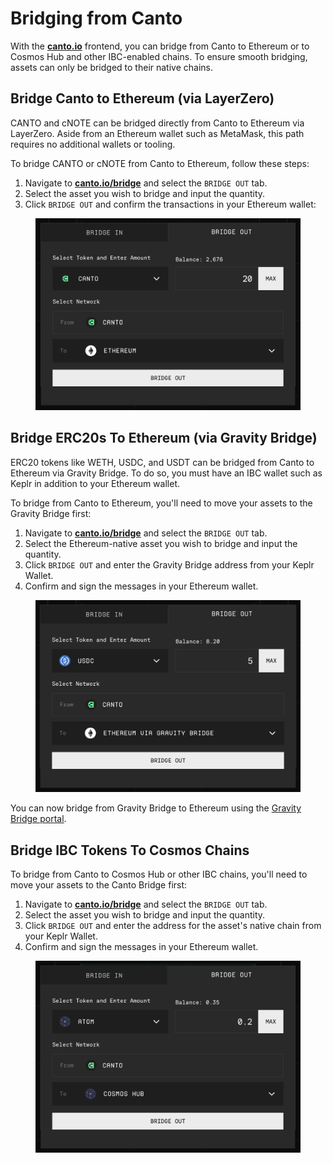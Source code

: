 # Bridging from Canto

With the [**canto.io**](https://canto.io/bridge) frontend, you can bridge from Canto to Ethereum or to Cosmos Hub and other IBC-enabled chains. To ensure smooth bridging, assets can only be bridged to their native chains.

## Bridge Canto to Ethereum (via LayerZero) <a href="#to-ethereum" id="to-ethereum"></a>

CANTO and cNOTE can be bridged directly from Canto to Ethereum via LayerZero. Aside from an Ethereum wallet such as MetaMask, this path requires no additional wallets or tooling.

To bridge CANTO or cNOTE from Canto to Ethereum, follow these steps:

1. Navigate to [**canto.io/bridge**](https://canto.io/bridge) and select the `BRIDGE OUT` tab.
2. Select the asset you wish to bridge and input the quantity.
3. Click `BRIDGE OUT` and confirm the transactions in your Ethereum wallet:

<figure><img src="../../.gitbook/assets/bridge-out.png" alt=""><figcaption></figcaption></figure>

## Bridge ERC20s To Ethereum (via Gravity Bridge) <a href="#to-ethereum-erc20" id="to-ethereum-erc20"></a>

ERC20 tokens like WETH, USDC, and USDT can be bridged from Canto to Ethereum via Gravity Bridge. To do so, you must have an IBC wallet such as Keplr in addition to your Ethereum wallet.

To bridge from Canto to Ethereum, you'll need to move your assets to the Gravity Bridge first:

1. Navigate to [**canto.io/bridge**](https://canto.io/bridge) and select the `BRIDGE OUT` tab.
2. Select the Ethereum-native asset you wish to bridge and input the quantity.
3. Click `BRIDGE OUT` and enter the Gravity Bridge address from your Keplr Wallet.
4. Confirm and sign the messages in your Ethereum wallet.

<figure><img src="../../.gitbook/assets/bridge-out-grav.png" alt=""><figcaption></figcaption></figure>

You can now bridge from Gravity Bridge to Ethereum using the [Gravity Bridge portal](https://bridge.blockscape.network/).

## Bridge IBC Tokens To Cosmos Chains <a href="#to-ibc" id="to-ibc"></a>

To bridge from Canto to Cosmos Hub or other IBC chains, you'll need to move your assets to the Canto Bridge first:

1. Navigate to [**canto.io/bridge**](https://canto.io/bridge) and select the `BRIDGE OUT` tab.
2. Select the asset you wish to bridge and input the quantity.
3. Click `BRIDGE OUT` and enter the address for the asset's native chain from your Keplr Wallet.
4. Confirm and sign the messages in your Ethereum wallet.

<figure><img src="../../.gitbook/assets/bridge-out-cosmos.png" alt=""><figcaption></figcaption></figure>
